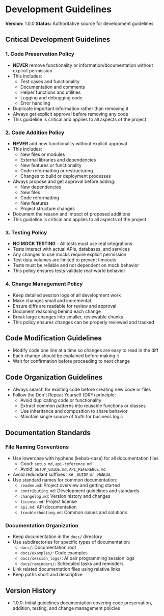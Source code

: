 # Development Guidelines

**Version:** 1.0.0
**Status:** Authoritative source for development guidelines

## Critical Development Guidelines

### 1. Code Preservation Policy
- **NEVER** remove functionality or information/documentation without explicit permission
- This includes:
  - Test cases and functionality
  - Documentation and comments
  - Helper functions and utilities
  - Logging and debugging code
  - Error handling
- Duplicate important information rather than removing it
- Always get explicit approval before removing any code
- This guideline is critical and applies to all aspects of the project

### 2. Code Addition Policy
- **NEVER** add new functionality without explicit approval
- This includes:
  - New files or modules
  - External libraries and dependencies
  - New features or functionality
  - Code reformatting or restructuring
  - Changes to build or deployment processes
- Always propose and get approval before adding:
  - New dependencies
  - New files
  - Code reformatting
  - New features
  - Project structure changes
- Document the reason and impact of proposed additions
- This guideline is critical and applies to all aspects of the project

### 3. Testing Policy
- **NO MOCK TESTING** - All tests must use real integrations
- Tests interact with actual APIs, databases, and services
- Any changes to use mocks require explicit permission
- Test data volumes are limited to prevent timeouts
- Tests must be reliable and not dependent on mock behavior
- This policy ensures tests validate real-world behavior

### 4. Change Management Policy
- Keep detailed session logs of all development work
- Make changes small and incremental
- Ensure diffs are readable for review and approval
- Document reasoning behind each change
- Break large changes into smaller, reviewable chunks
- This policy ensures changes can be properly reviewed and tracked

## Code Modification Guidelines
- Modify code one line at a time so changes are easy to read in the diff
- Each change should be explained before making it
- Wait for confirmation before proceeding to next change

## Code Organization Guidelines
- Always search for existing code before creating new code or files
- Follow the Don't Repeat Yourself (DRY) principle:
  - Avoid duplicating code or functionality
  - Extract common patterns into reusable functions or classes
  - Use inheritance and composition to share behavior
  - Maintain single source of truth for business logic

## Documentation Standards

### File Naming Conventions
- Use lowercase with hyphens (kebab-case) for all documentation files
  - Good: `setup.md`, `api-reference.md`
  - Avoid: `SETUP_GUIDE.md`, `API_REFERENCE.md`
- Avoid redundant suffixes like `_GUIDE` or `_MANUAL`
- Use standard names for common documentation:
  - `readme.md`: Project overview and getting started
  - `contributing.md`: Development guidelines and standards
  - `changelog.md`: Version history and changes
  - `license.md`: Project license
  - `api.md`: API documentation
  - `troubleshooting.md`: Common issues and solutions

### Documentation Organization
- Keep documentation in the `docs/` directory
- Use subdirectories for specific types of documentation:
  - `docs/`: Documentation root
  - `docs/examples/`: Code examples
  - `docs/session_logs/`: AI pair programming session logs
  - `docs/reminders/`: Scheduled tasks and reminders
- Link related documentation files using relative links
- Keep paths short and descriptive

## Version History
- 1.0.0: Initial guidelines documentation covering code preservation, addition, testing, and change management policies

